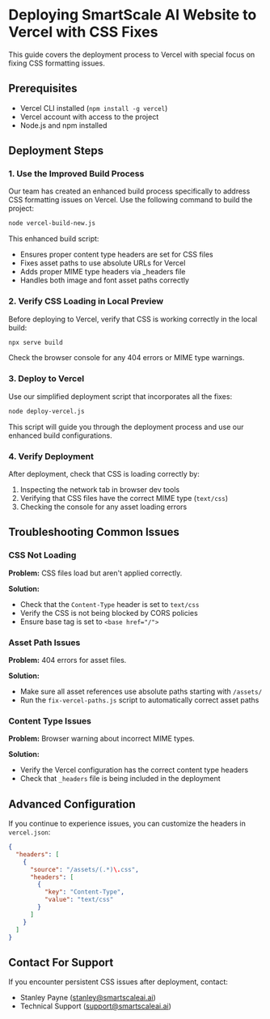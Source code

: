 # Deploying SmartScale AI Website to Vercel with CSS Fixes

This guide covers the deployment process to Vercel with special focus on fixing CSS formatting issues.

## Prerequisites

- Vercel CLI installed (`npm install -g vercel`)
- Vercel account with access to the project
- Node.js and npm installed

## Deployment Steps

### 1. Use the Improved Build Process

Our team has created an enhanced build process specifically to address CSS formatting issues on Vercel. Use the following command to build the project:

```bash
node vercel-build-new.js
```

This enhanced build script:
- Ensures proper content type headers are set for CSS files
- Fixes asset paths to use absolute URLs for Vercel
- Adds proper MIME type headers via _headers file
- Handles both image and font asset paths correctly

### 2. Verify CSS Loading in Local Preview

Before deploying to Vercel, verify that CSS is working correctly in the local build:

```bash
npx serve build
```

Check the browser console for any 404 errors or MIME type warnings.

### 3. Deploy to Vercel

Use our simplified deployment script that incorporates all the fixes:

```bash
node deploy-vercel.js
```

This script will guide you through the deployment process and use our enhanced build configurations.

### 4. Verify Deployment

After deployment, check that CSS is loading correctly by:

1. Inspecting the network tab in browser dev tools
2. Verifying that CSS files have the correct MIME type (`text/css`)
3. Checking the console for any asset loading errors

## Troubleshooting Common Issues

### CSS Not Loading

**Problem:** CSS files load but aren't applied correctly.

**Solution:** 
- Check that the `Content-Type` header is set to `text/css`
- Verify the CSS is not being blocked by CORS policies
- Ensure base tag is set to `<base href="/">`

### Asset Path Issues

**Problem:** 404 errors for asset files.

**Solution:**
- Make sure all asset references use absolute paths starting with `/assets/`
- Run the `fix-vercel-paths.js` script to automatically correct asset paths

### Content Type Issues

**Problem:** Browser warning about incorrect MIME types.

**Solution:**
- Verify the Vercel configuration has the correct content type headers
- Check that `_headers` file is being included in the deployment

## Advanced Configuration

If you continue to experience issues, you can customize the headers in `vercel.json`:

```json
{
  "headers": [
    {
      "source": "/assets/(.*)\.css",
      "headers": [
        {
          "key": "Content-Type",
          "value": "text/css"
        }
      ]
    }
  ]
}
```

## Contact For Support

If you encounter persistent CSS issues after deployment, contact:

- Stanley Payne (stanley@smartscaleai.ai)
- Technical Support (support@smartscaleai.ai)
